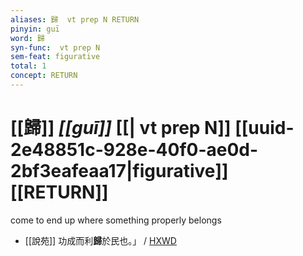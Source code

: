 ```yaml
---
aliases: 歸  vt prep N RETURN
pinyin: guī
word: 歸
syn-func:  vt prep N
sem-feat: figurative
total: 1
concept: RETURN 
---
```

# [[歸]] *[[guī]]*  [[| vt prep N]] [[uuid-2e48851c-928e-40f0-ae0d-2bf3eafeaa17|figurative]] [[RETURN]]
come to end up where something properly belongs
 - [[說苑]] 功成而利**歸**於民也。」 / [HXWD](https://hxwd.org/textview.html?location=CH1a0907_CHANT_001-9a.12)